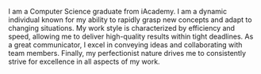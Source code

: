 I am a Computer Science graduate from iAcademy. I am a dynamic individual known for my ability to rapidly grasp new concepts and adapt to changing situations. My work style is characterized by efficiency and speed, allowing me to deliver high-quality results within tight deadlines.  As a great communicator, I excel in conveying ideas and collaborating with team members. Finally, my perfectionist nature drives me to consistently strive for excellence in all aspects of my work.
